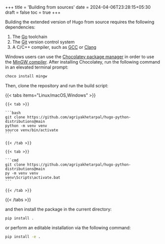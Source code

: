 +++
title = 'Building from sources'
date = 2024-04-06T23:28:15+05:30
draft = false
toc = true
+++

Building the extended version of Hugo from source requires the following dependencies:

1. The [Go](https://go.dev/doc/install) toolchain
2. The [Git](https://git-scm.com/downloads) version control system
3. A C/C++ compiler, such as [GCC](https://gcc.gnu.org/) or [Clang](https://clang.llvm.org/)

Windows users can use the [Chocolatey package manager](https://chocolatey.org/) in order to use the [MinGW compiler](https://chocolatey.org/packages/mingw). After installing Chocolatey, run the following command in an elevated terminal prompt:

```bash
choco install mingw
```

Then, clone the repository and run the build script:

{{< tabs items="Linux/macOS,Windows" >}}

    {{< tab >}}

    ```bash
    git clone https://github.com/agriyakhetarpal/hugo-python-distributions@main
    python -m venv venv
    source venv/bin/activate
    ```

    {{< /tab >}}

    {{< tab >}}

    ```cmd
    git clone https://github.com/agriyakhetarpal/hugo-python-distributions@main
    py -m venv venv
    venv\Scripts\activate.bat
    ```

    {{< /tab >}}

{{< /tabs >}}

and then install the package in the current directory:

```bash
pip install .
```

or perform an editable installation via the following command:

```bash
pip install -e .
```
